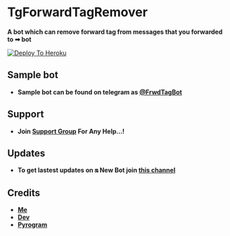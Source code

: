 # TgForwardTagRemover

**A bot which can remove forward tag from messages that you forwarded to ➡ bot**

[![Deploy To Heroku](https://www.herokucdn.com/deploy/button.svg)](https://heroku.com/deploy)

## Sample bot

- **Sample bot can be found on telegram as [@FrwdTagBot](https://t.me/FrwdTagBot)**

## Support
 
- **Join [Support Group](https://t.me/InducedBotSupport) For Any Help...!**

## Updates

- **To get lastest updates on 🔛 New Bot join [this channel](https://t.me/InducedBotUpdates)**

## Credits

- **[Me](https://t.me/IshanSingla)**
- **[Dev](https://telegram.me/Itz_Alain)**
- **[Pyrogram](https://docs.pyrogram.org)**
